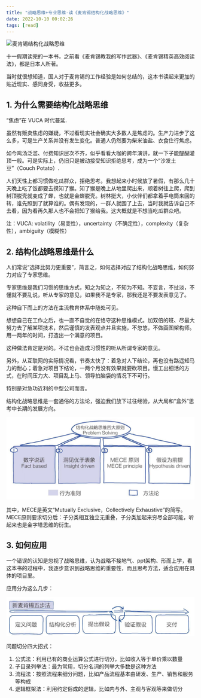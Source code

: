 ```yaml
---
title: "战略思维+专业思维-读《麦肯锡结构化战略思维》"
date: 2022-10-10 00:02:26
tags: [read]
---
```


![麦肯锡结构化战略思维](https://img2.doubanio.com/lpic/s33757911.jpg)

十一假期读完的一本书，之前看《麦肯锡教我的写作武器》、《麦肯锡精英高效阅读法》，都是日本人所著。

当时就很想知道，国人对于麦肯锡的工作经验是如何总结的，这本书读起来更加的贴近现实、感同身受，收益更多。

## 1. 为什么需要结构化战略思维

“焦虑”在 VUCA 时代蔓延.

虽然有贩卖焦虑的嫌疑，不过看现实社会确实大多数人是焦虑的。生产力进步了这么多，可是生产关系并没有发生变化。普通人仍然要为柴米油盐、衣食住行焦虑。

如今鸡汤泛滥、付费知识层次不齐，似乎看看大咖的跨年演讲，就一下子能醍醐灌顶一般。可是实际上，仍旧只是被动接受知识拒绝思考，成为一个“沙发土豆”（Couch Potato）.

人们天性上都习惯做吃瓜群众，拒绝思考。我想起来小时候放了暑假，有那么几十天晚上吃了饭都要去摸知了猴。知了猴是晚上从地里爬出来，顺着树往上爬，爬到树顶脱壳就变成了蝉，也就是金蝉脱壳。树林挺大，小伙伴们都拿着手电筒来回的转，谁先照到了就算谁的。偶有发现的，一群人就围了上去，当时我就告诉自己不去看，因为看再久那人也不会把知了猴给我。这大概就是不想当吃瓜群众吧。

注：VUCA: volatility（易变性），uncertainty（不确定性），complexity（复杂性），ambiguity（模糊性）

## 2. 结构化战略思维是什么

人们常说“选择比努力更重要”，简言之，如何选择对应了结构化战略思维，如何努力对应了专家思维。

专家思维是我们习惯的思维方式，知之为知之，不知为不知。不妄言，不扯淡，不懂就不要乱说，听从专家的意见，如果我不是专家，那我还是不要发表意见了。

这种自下而上的方法在主流教育体系中随处可见。

想想自己在工作之后，也一直不自觉的在恪守这种思维模式。加双倍的班、尽最大努力去了解某项技术，然后谨慎的发表观点并且实施，不忽悠，不做画图架构师。用一两年的时间，打造出一个满意的项目。

这种做法肯定是对的。不过也会造成习惯性的听从所谓专家的意见。

另外，从互联网的实际情况看，节奏太快了：着急对人下结论，再也没有路遥知马力的耐心；着急对项目下结论，一两个月没有效果就要砍项目。慢工出细活的方式，在时间压力大、项目乱上马、领导拍脑袋的情况下不可行。

特别是对急功近利的中型公司而言。

结构化战略思维是一套通俗的方法论，强迫我们放下过往经验，从大局和“盒外”思考中长期的发展方向。

![mkxjygxydf-principle](/assets/images/reading/mkxjygxydf-principle.jpeg)

其中，MECE是英文“Mutually Exclusive，Collectively Exhaustive”的简写。MECE原则要求切分后：子分类相互独立无重叠，子分类加起来穷尽全部可能，听起来也是金字塔思维的衍生。

## 3. 如何应用

一个错误的认知是忽视了战略思维，认为战略不接地气、ppt架构、形而上学，看这本书的过程中，我逐步意识到战略思维的重要性，而且思考方法，适合应用在具体的项目里。

应用分为这么几步：

![mkxjygxydf-apply](/assets/images/reading/mkxjygxydf-apply.jpeg)

问题切分四大招式：
1. 公式法：利用已有的商业运算公式进行切分，比如收入等于单价乘以数量  
2. 子目录列举法：最为常用，切分名词的列举大多数是这种方法  
3. 流程法：按照流程来细分问题，比如产品流程基本由研发、生产、销售和服务等构成  
4. 逻辑框架法：利用约定俗成的逻辑，比如内与外、主观与客观等来做切分  
